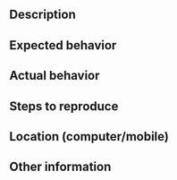 ## Description

## Expected behavior

## Actual behavior

## Steps to reproduce

## Location (computer/mobile)

## Other information
